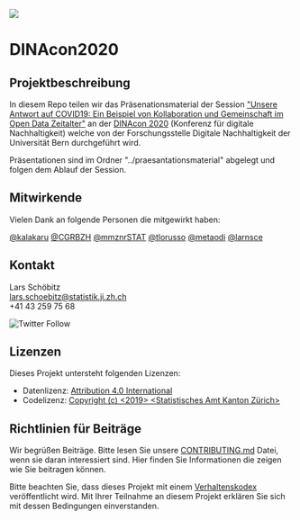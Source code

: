 ![](https://opendata.swiss/content/uploads/2016/02/kt_zh.png)

# DINAcon2020

## Projektbeschreibung

In diesem Repo teilen wir das Präsenationsmaterial der Session ["Unsere Antwort auf COVID19: Ein Beispiel von Kollaboration und Gemeinschaft im Open Data Zeitalter"](https://dinacon.ch/sessions/2020/unsere-antwort-auf-covid19-ein-beispiel-von-kollaboration-und-gemeinschaft-im-open-data-zeitalter/) an der [DINAcon 2020](https://dinacon.ch/) (Konferenz für digitale Nachhaltigkeit) welche von der Forschungsstelle Digitale Nachhaltigkeit der Universität Bern durchgeführt wird. 

Präsentationen sind im Ordner "../praesantationsmaterial" abgelegt und folgen dem Ablauf der Session.



## Mitwirkende

Vielen Dank an folgende Personen die mitgewirkt haben: 

[@kalakaru](https://github.com/kalakaru)
[@CGRBZH](https://github.com/CGRBZH)
[@mmznrSTAT](https://github.com/mmznrSTAT)
[@tlorusso](https://github.com/tlorusso)
[@metaodi](https://github.com/metaodi)
[@larnsce](https://github.com/larnsce)

## Kontakt

Lars Schöbitz  <br>
lars.schoebitz@statistik.ji.zh.ch <br>
+41 43 259 75 68 <br>

![Twitter Follow](https://img.shields.io/twitter/follow/statistik_zh?style=social)

## Lizenzen

Dieses Projekt untersteht folgenden Lizenzen: <br>
- Datenlizenz: [Attribution 4.0 International](https://github.com/statistikZH/STAT_Schablone/blob/master/LICENSE_data)
- Codelizenz: [Copyright (c) <2019> <Statistisches Amt Kanton Zürich>](https://github.com/statistikZH/STAT_Schablone/blob/master/LICENSE_code)

## Richtlinien für Beiträge
Wir begrüßen Beiträge. Bitte lesen Sie unsere [CONTRIBUTING.md](https://github.com/statistikZH/STAT_Schablone/blob/master/CONTRIBUTING.md) Datei, wenn sie daran interessiert sind. Hier finden Sie Informationen die zeigen wie Sie beitragen können. 

Bitte beachten Sie, dass dieses Projekt mit einem [Verhaltenskodex](https://github.com/statistikZH/STAT_Schablone/blob/master/CodeOfConduct.md) veröffentlicht wird. Mit Ihrer Teilnahme an diesem Projekt erklären Sie sich mit dessen Bedingungen einverstanden.


